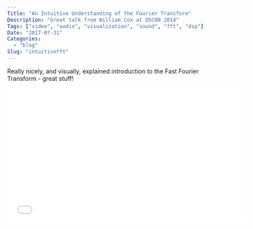 ```yaml
---
Title: "An Intuitive Understanding of the Fourier Transform"
Description: "Great talk from William Cox at OSCON 2014"
Tags: ["video", "audio", "visualization", "sound", "fft", "dsp"]
Date: "2017-07-31"
Categories:
  - "blog"
Slug: "intuitivefft"
---
```


Really nicely, and visually, explained introduction to the Fast Fourier Transform - great stuff!

<div class="video-container">
<iframe width="560" height="315" src="//www.youtube.com/embed/FjmwwDHT98c" frameborder="0" allowfullscreen></iframe>
</div>
